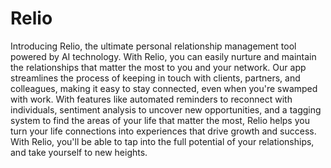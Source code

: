 # Relio

Introducing Relio, the ultimate personal relationship management tool powered by AI technology. With Relio, you can easily nurture and maintain the relationships that matter the most to you and your network. Our app streamlines the process of keeping in touch with clients, partners, and colleagues, making it easy to stay connected, even when you're swamped with work. With features like automated reminders to reconnect with individuals, sentiment analysis to uncover new opportunities, and a tagging system to find the areas of your life that matter the most, Relio helps you turn your life connections into experiences that drive growth and success. With Relio, you'll be able to tap into the full potential of your relationships, and take yourself to new heights.